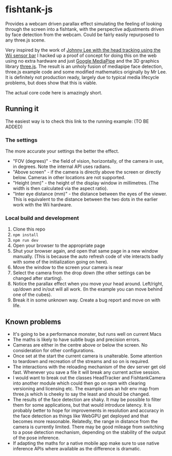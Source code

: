 # fishtank-js
Provides a webcam driven parallax effect simulating the feeling of looking through the screen into a fishtank, with the perspective adjustments driven by face detection from the webcam. Could be fairly easily repurposed to any three.js scene.

Very inspired by the work of [Johnny Lee with the head tracking using the Wii sensor bar](http://johnnylee.net/projects/wii/) I hacked up a proof of concept for doing this on the web using no extra hardware and just [Google MediaPipe](https://developers.google.com/mediapipe) and the 3D graphics library [three.js](https://threejs.org). The result is an unholy fusion of mediapipe face detection, three.js example code and some modified mathematics originally by Mr Lee. It is definitely not production ready, largely due to typical media lifecycle problems, but does show that this is viable.

The actual core code here is amazingly short.

## Running it
The easiest way is to check this link to the running example: (TO BE ADDED)

### The settings
The more accurate your settings the better the effect.
- "FOV (degrees)" - the field of vision, horizontally, of the camera in use, in degrees. Note the internal API uses radians.
- "Above screen" - if the camera is directly above the screen or directly below. Cameras in other locations are not supported.
- "Height (mm)" - the height of the display window in millimetres. (The width is then calculated via the aspect ratio).
- "Inter eye distance (mm)" - the distance between the eyes of the viewer. This is equivalent to the distance between the two dots in the earlier work with the Wii hardware.

### Local build and development
1. Clone this repo
2. `npm install`
3. `npm run dev`
4. Open your browser to the appropriate page
5. Shut your browser again, and open that same page in a new window manually. (This is because the auto refresh code of vite interacts badly with some of the initialization going on here).
6. Move the window to the screen your camera is near
7. Select the camera from the drop down (the other settings can be changed after starting).
8. Notice the parallax effect when you move your head around. Left/right, up/down and in/out will all work. (In the example you can move behind one of the cubes).
9. Break it in some unknown way. Create a bug report and move on with life.

## Known problems
- It's going to be a performance monster, but runs well on current Macs
- The maths is likely to have subtle bugs and precision errors.
- Cameras are either in the centre above or below the screen. No consideration for other configurations.
- Once set at the start the current camera is unalterable. Some attention to teardown and recreation of the streams and so on is required.
- The interactions with the reloading mechanism of the dev server get old fast. Whenever you save a file it will break any current active session.
- I would want to break out the classes HeadTracker and FishtankCamera into another module which could then go on npm with clearing versioning and licensing etc. The example uses an hdr env map from three.js which is cheeky to say the least and should be changed.
- The results of the face detection are shaky. It may be possible to filter them for some applications, but that would introduce latency. It is probably better to hope for improvements in resolution and accuracy in the face detection as things like WebGPU get deployed and that becomes more reasonable. Relatedly, the range in distance from the camera is currently limited. There may be good mileage from switching to a pose detection mechanism, depending on the stability of the output of the pose inference.
- If adapting the maths for a native mobile app make sure to use native inference APIs where available as the difference is dramatic.